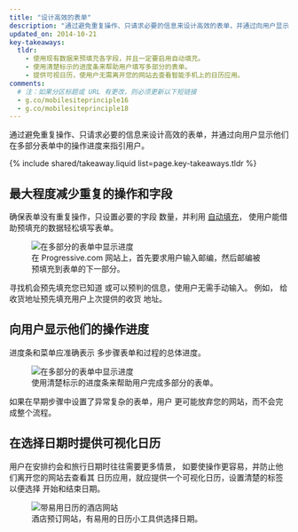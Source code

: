 ```yaml
---
title: "设计高效的表单"
description: "通过避免重复操作、只请求必要的信息来设计高效的表单，并通过向用户显示他们在多部分表单中的操作进度来指引用户。"
updated_on: 2014-10-21
key-takeaways:
  tldr:
    - 使用现有数据来预填充各字段，并且一定要启用自动填充。
    - 使用清楚标示的进度条来帮助用户填写多部分的表单。
    - 提供可视日历，使用户无需离开您的网站去查看智能手机上的日历应用。
comments:
  # 注：如果分区标题或 URL 有更改，则必须更新以下短链接
  - g.co/mobilesiteprinciple16
  - g.co/mobilesiteprinciple18
---
```


<p class="intro">
  通过避免重复操作、只请求必要的信息来设计高效的表单，并通过向用户显示他们在多部分表单中的操作进度来指引用户。
</p>



{% include shared/takeaway.liquid list=page.key-takeaways.tldr %}

## 最大程度减少重复的操作和字段

确保表单没有重复操作，只设置必要的字段
数量，并利用
[自动填充](/web/fundamentals/input/form/label-and-name-inputs.html#use-metadata-to-enable-auto-complete)，
使用户能借助预填充的数据轻松填写表单。

<figure>
  <img src="imgs/forms-multipart-good.png" srcset="imgs/forms-multipart-good.png 1x, imgs/forms-multipart-good-2x.png 2x" alt="在多部分的表单中显示进度">
  <figcaption>
    在 Progressive.com 网站上，首先要求用户输入邮编，然后邮编被预填充到表单的下一部分。
  </figcaption>
</figure>

寻找机会预先填充您已知道
或可以预判的信息，使用户无需手动输入。  例如，
给收货地址预先填充用户上次提供的收货
地址。

## 向用户显示他们的操作进度

进度条和菜单应准确表示
多步骤表单和过程的总体进度。

<figure>
  <img src="imgs/forms-multipart-good.png" srcset="imgs/forms-multipart-good.png 1x, imgs/forms-multipart-good-2x.png 2x" alt="在多部分的表单中显示进度">
  <figcaption>
    使用清楚标示的进度条来帮助用户完成多部分的表单。
  </figcaption>
</figure>

如果在早期步骤中设置了异常复杂的表单，用户
更可能放弃您的网站，而不会完成整个流程。 


## 在选择日期时提供可视化日历

用户在安排约会和旅行日期时往往需要更多情景，
如要使操作更容易，并防止他们离开您的网站去查看其
日历应用，就应提供一个可视化日历，设置清楚的标签以便选择
开始和结束日期。 

<figure>
  <img src="imgs/forms-calendar-good.png" srcset="imgs/forms-calendar-good.png 1x, imgs/forms-calendar-good-2x.png 2x" alt="带易用日历的酒店网站">
  <figcaption>
    酒店预订网站，有易用的日历小工具供选择日期。
  </figcaption>
</figure>


